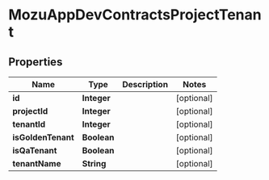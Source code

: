 
# MozuAppDevContractsProjectTenant

## Properties
Name | Type | Description | Notes
------------ | ------------- | ------------- | -------------
**id** | **Integer** |  |  [optional]
**projectId** | **Integer** |  |  [optional]
**tenantId** | **Integer** |  |  [optional]
**isGoldenTenant** | **Boolean** |  |  [optional]
**isQaTenant** | **Boolean** |  |  [optional]
**tenantName** | **String** |  |  [optional]



